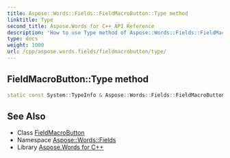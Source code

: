 ```yaml
---
title: Aspose::Words::Fields::FieldMacroButton::Type method
linktitle: Type
second_title: Aspose.Words for C++ API Reference
description: 'How to use Type method of Aspose::Words::Fields::FieldMacroButton class in C++.'
type: docs
weight: 1000
url: /cpp/aspose.words.fields/fieldmacrobutton/type/
---
```

## FieldMacroButton::Type method




```cpp
static const System::TypeInfo & Aspose::Words::Fields::FieldMacroButton::Type()
```

## See Also

* Class [FieldMacroButton](../)
* Namespace [Aspose::Words::Fields](../../)
* Library [Aspose.Words for C++](../../../)
